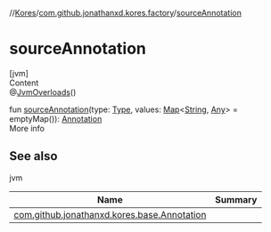 //[Kores](../index.md)/[com.github.jonathanxd.kores.factory](index.md)/[sourceAnnotation](source-annotation.md)



# sourceAnnotation  
[jvm]  
Content  
@[JvmOverloads](https://kotlinlang.org/api/latest/jvm/stdlib/kotlin.jvm/-jvm-overloads/index.html)()  
  
fun [sourceAnnotation](source-annotation.md)(type: [Type](https://docs.oracle.com/javase/8/docs/api/java/lang/reflect/Type.html), values: [Map](https://kotlinlang.org/api/latest/jvm/stdlib/kotlin.collections/-map/index.html)<[String](https://kotlinlang.org/api/latest/jvm/stdlib/kotlin/-string/index.html), [Any](https://kotlinlang.org/api/latest/jvm/stdlib/kotlin/-any/index.html)> = emptyMap()): [Annotation](../com.github.jonathanxd.kores.base/-annotation/index.md)  
More info  


## See also  
  
jvm  
  
|  Name|  Summary| 
|---|---|
| <a name="com.github.jonathanxd.kores.factory//sourceAnnotation/#java.lang.reflect.Type#kotlin.collections.Map[kotlin.String,kotlin.Any]/PointingToDeclaration/"></a>[com.github.jonathanxd.kores.base.Annotation](../com.github.jonathanxd.kores.base/-annotation/index.md)| <a name="com.github.jonathanxd.kores.factory//sourceAnnotation/#java.lang.reflect.Type#kotlin.collections.Map[kotlin.String,kotlin.Any]/PointingToDeclaration/"></a>
  
  



